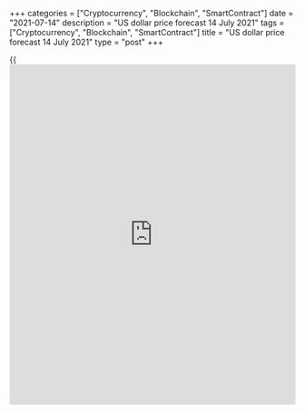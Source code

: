 +++
categories = ["Cryptocurrency", "Blockchain", "SmartContract"]
date = "2021-07-14"
description = "US dollar price forecast 14 July 2021"
tags = ["Cryptocurrency", "Blockchain", "SmartContract"]
title = "US dollar price forecast 14 July 2021"
type = "post"
+++

{{<iframe id="large-banner" src="https://www.bounty.group/#slide=25.0" width="100%" height="600" scrolling="no" style="border: 0px solid rgb(216, 221, 230); border-radius: 3px;">}}

2021-07-14

2021-07-14

EURUSD: burn or freeze? Forecast of 14.07.2021Dmitri Demidenko

Powell’s idea about the temporary surge in consumer prices doesn’t seem
to be working. The CPI rate has been excessively high over three
consecutive months. How will it affect markets? Let us discuss the Forex
outlook and make up a [EURUSD][1] trading plan.

## Quarterly US dollar fundamental forecast

Jerome Powell managed to convince the markets of the temporary nature of
the US inflation. However, the inflation rate has been excessively high
for three consecutive months, and [investor](https://www.fintechee.com/tutorial-for-forex-trading/investor-mode/)s doubt that the Fed Chair is
right. The Fed is not a one-man show, and a dispute between the US
central bankers is a bullish factor for the dollar, just like the split
in the ECB is a bullish factor for the euro. The [EURUSD][2] featured
the worst crash over a month, reaching the [target at 1.177][3].

In June, the US consumer price index rose 5.4% Y-o-Y, featuring the best
growth over the past thirteen years; the core inflation surged to 4.5%,
the best growth since November 1991. Massive stimulus leads to an
increase in savings, and the opening of the economy encourages Americans
to spend these savings. Strong domestic demand will persist for a long
time, which, against the backdrop of a shortage of goods due to supply
disruptions, pushes prices up. At the same time, the shortage of
employees forces employers to raise salaries, which also contributes to
the acceleration of inflation.

### Dynamics of US inflation



 _Source_ _: Financial Times_

The longer the period of abnormally high prices persists, the more
chances that the inflation will be of a long-term nature. The growth of
consumer inflation expectations for a year to 4.8% and for 3 years to
3.6%, according to research by the Federal Reserve Bank of New York,
convinces of this.

A rise in the cost of used cars alone cannot explain the rise in CPI to
5.4%. Rent is starting to come into play, the share of which in the
structure of consumer prices reaches 40%. Given its lagging nature
behind home sales prices, one can only guess what awaits us in the
autumn. Will inflation rise to 6%-7%? How long can the Fed put up with
such numbers?

### Dynamics of rent and home sales prices in USA

 _Source_ _: Nordea Markets_

Some FOMC members have already become impatient. The housing market
bubble worries St. Louis Fed President James Bullard, who claims that
the reduction in Treasury and mortgage bond purchases can start once the
Federal Open Market Committee is ready. The Fed's purchases of mortgage
bonds for $40 billion a month contribute to the fall in the cost of
mortgage loans and the rise in the housing market prices.

Jerome Powell has been concerned about low inflation for too long. That
is why he suggested that after the pandemic ended, prices would return
to where they were. Under 2%. However, the CPI growth looks too fast
now. The Fed Chair and his fellow doves can well change their minds
about the temporary nature of the inflation surge and begin to control
it.

### Quarterly [EURUSD][2] trading plan

If Jerome Powell expresses some doubts that the excessively high prices
are temporary during his Congressional testimony, the euro bears will be
encouraged to go ahead. I am willing to hold shorts entered at [level
1.1915][4] and add up to the sell trades. The target at 1.177 has been
reached, but the price can well continue falling. As I [wrote
earlier][5], the [EURUSD][2] is more likely to fall to 1.14 than to rise
to 1.22.







## Price chart of EURUSD in real time mode

The content of this article reflects the author’s opinion and does not
necessarily reflect the official position of LiteForex. The material
published on this page is provided for informational purposes only and
should not be considered as the provision of investment advice for the
purposes of Directive 2004/39/EC.

Rate this article:

{{value}}

( {{count}} {{title}} )

   1. my.liteforex.com/trading/chart?symbol=EURUSD&returnUrl=true
   2. my.liteforex.com/trading/chart?symbol=EURUSD&returnUrl=true
   3. www.liteforex.com/blog/analysts-opinions/dollar-rules-the-market-forecast-as-of-29062021/
   4. www.liteforex.com/blog/analysts-opinions/dollar-nothing-lasts-longer-than-the-temporary-forecast-as-of-28062021/
   5. www.liteforex.com/blog/analysts-opinions/dollar-is-waking-up-forecast-08072021/